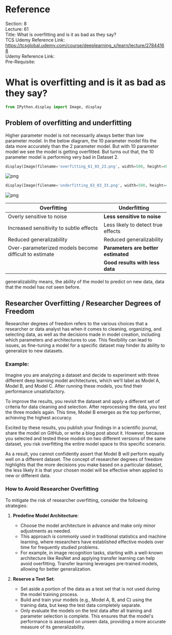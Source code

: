 # Reference

Section: 8 \
Lecture: 61 \
Title: What is overfitting and is it as bad as they say? \
TCS Udemy Reference Link: https://tcsglobal.udemy.com/course/deeplearning_x/learn/lecture/27844168 \
Udemy Reference Link: \
Pre-Requisite:

# What is overfitting and is it as bad as they say?

```python
from IPython.display import Image, display
```

## Problem of overfitting and underfitting

Higher parameter model is not necessarily always better than low parameter model.
In the below diagram, the 10 parameter model fits the data more accurately than the 2 parameter model. But with 10 parameter model we see the model is getting overfitted. But turns out that, the 10 parameter model is performing very bad in Dataset 2.

```python
display(Image(filename='overfitting_61_03_23.png', width=500, height=400))
```

![png](8_overfitting_and_cross_validation_61_what_is_overfitting_and_is_it_as_bad_as_they_say_files/8_overfitting_and_cross_validation_61_what_is_overfitting_and_is_it_as_bad_as_they_say_4_0.png)

```python
display(Image(filename='underfitting_63_03_33.png', width=500, height=400))
```

![png](8_overfitting_and_cross_validation_61_what_is_overfitting_and_is_it_as_bad_as_they_say_files/8_overfitting_and_cross_validation_61_what_is_overfitting_and_is_it_as_bad_as_they_say_5_0.png)

| Overfitting                                            | Underfitting                        |
| ------------------------------------------------------ | ----------------------------------- |
| Overly sensitive to noise                              | **Less sensitive to noise**         |
| Increased sensitivity to subtle effects                | Less likely to detect true effects  |
| Reduced generalizability                               | Reduced generalizability            |
| Over-parameterized models become difficult to estimate | **Parameters are better estimated** |
|                                                        | **Good results with less data**     |

generalizability means, the ability of the model to predict on new data, data that the model has not seen before.

## Researcher Overfitting / Researcher Degrees of Freedom

Researcher degrees of freedom refers to the various choices that a researcher or data analyst has when it comes to cleaning, organizing, and selecting data, as well as the decisions made in model creation, including which parameters and architectures to use. This flexibility can lead to issues, as fine-tuning a model for a specific dataset may hinder its ability to generalize to new datasets.

### Example:

Imagine you are analyzing a dataset and decide to experiment with three different deep learning model architectures, which we’ll label as Model A, Model B, and Model C. After running these models, you find their performance unsatisfactory.

To improve the results, you revisit the dataset and apply a different set of criteria for data cleaning and selection. After reprocessing the data, you test the three models again. This time, Model B emerges as the top performer, achieving the highest accuracy.

Excited by these results, you publish your findings in a scientific journal, share the model on GitHub, or write a blog post about it. However, because you selected and tested these models on two different versions of the same dataset, you risk overfitting the entire model space to this specific scenario.

As a result, you cannot confidently assert that Model B will perform equally well on a different dataset. The concept of researcher degrees of freedom highlights that the more decisions you make based on a particular dataset, the less likely it is that your chosen model will be effective when applied to new or different data.

### How to Avoid Researcher Overfitting

To mitigate the risk of researcher overfitting, consider the following strategies:

1. **Predefine Model Architecture**:

   - Choose the model architecture in advance and make only minor adjustments as needed.
   - This approach is commonly used in traditional statistics and machine learning, where researchers have established effective models over time for frequently studied problems.
   - For example, in image recognition tasks, starting with a well-known architecture like ResNet and applying transfer learning can help avoid overfitting. Transfer learning leverages pre-trained models, allowing for better generalization.

2. **Reserve a Test Set**:
   - Set aside a portion of the data as a test set that is not used during the model training process.
   - Build and train your models (e.g., Model A, B, and C) using the training data, but keep the test data completely separate.
   - Only evaluate the models on the test data after all training and parameter selection is complete. This ensures that the model's performance is assessed on unseen data, providing a more accurate measure of its generalizability.

```python

```